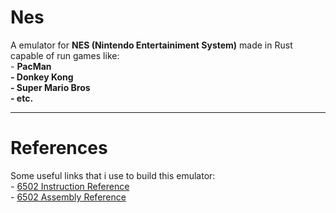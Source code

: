 # Nes
A emulator for **NES (Nintendo Entertainiment System)** made in Rust capable of run games like:  
	- **PacMan  
	- Donkey Kong  
    	- Super Mario Bros  
    	- etc.**  

---

# References
Some useful links that i use to build this emulator:  
	- [6502 Instruction Reference](https://web.archive.org/web/20210428044647/http://www.obelisk.me.uk/6502/reference.html)  
	- [6502 Assembly Reference](https://en.wikibooks.org/wiki/6502_Assembly)
